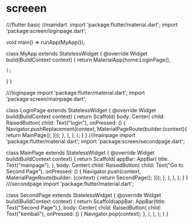 # screeen
///flutter basic
//maindart.
import 'package:flutter/material.dart';
import 'package:screen/loginpage.dart';

void main() => runApp(MyApp());

class MyApp extends StatelessWidget {
  @override
  Widget build(BuildContext context) {
    return MaterialApp(home:LoginPage(),

    );
  }
}

///loginpage
import 'package:flutter/material.dart';
import 'package:screen/mainpage.dart';

class LoginPage extends StatelessWidget {
  @override
  Widget build(BuildContext context) {
    return Scaffold(
      body: Center(
        child: RaisedButton(
          child: Text("login"),
          onPressed: () {
            Navigator.pushReplacement(context,
                MaterialPageRoute(builder:(context){
                  return MainPage();
                }));
          },
        ),
      ),
    );
  }
}
///mainpage
import 'package:flutter/material.dart';
import 'package:screen/secondpage.dart';

class MainPage extends StatelessWidget {
  @override
  Widget build(BuildContext context) {
    return Scaffold(
      appBar: AppBar(
        title: Text("mainpage"),
      ),
      body: Center(
        child: RaisedButton(
          child: Text("Go to Second Page"),
          onPressed: () {
            Navigator.push(context, MaterialPageRoute(builder: (context) {
              return SecondPage();
            }));
          },
        ),
      ),
    );
  }
}
///secondpage
import 'package:flutter/material.dart';

class SecondPage extends StatelessWidget {
  @override
  Widget build(BuildContext context) {
    return Scaffold(appBar: AppBar(title: Text("Second Page"),),
      body: Center(
        child: RaisedButton(
          child: Text("kembali"),
          onPressed: () {
            Navigator.pop(context);
          },
        ),
      ),
    );
  }
}

